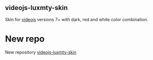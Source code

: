 ## videojs-luxmty-skin
Skin for [videojs](http://videojs.com/) versions 7+ with dark, red and white color combination.<br>
# New repo
New repository [videojs-luxmty-skin](https://github.com/EmilioSG11/videojs-luxmty-skin)
